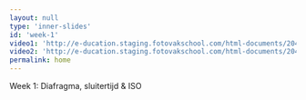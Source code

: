 ```yaml
---
layout: null
type: 'inner-slides'
id: 'week-1'
video1: 'http://e-ducation.staging.fotovakschool.com/html-documents/204/canon_tutorials/assets/videos/IV_01_0101.mp4'
video2: 'http://e-ducation.staging.fotovakschool.com/html-documents/204/canon_tutorials/assets/videos/TV_B001_V1.mp4'
permalink: home
---
```



<div class="text-standard">
    Week 1: Diafragma, sluitertijd & ISO
    <br><br>
</div>
